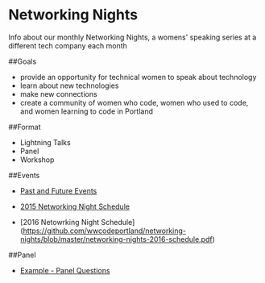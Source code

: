 # Networking Nights
Info about our monthly Networking Nights, a womens' speaking series at a different tech company each month

##Goals

- provide an opportunity for technical women to speak about technology
- learn about new technologies
- make new connections
- create a community of women who code, women who used to code, and women learning to code in Portland

##Format

- Lightning Talks 
- Panel 
- Workshop

##Events

- [Past and Future Events](https://github.com/wwcodeportland/networking-nights/blob/master/networking-nights.md)

- [2015 Networking Night Schedule](https://github.com/wwcodeportland/networking-nights/blob/master/networking-nights-2015-schedule.pdf)

- [2016 Netowrking Night Schedule] (https://github.com/wwcodeportland/networking-nights/blob/master/networking-nights-2016-schedule.pdf)


##Panel

- [Example - Panel Questions](panel-questions.md)
